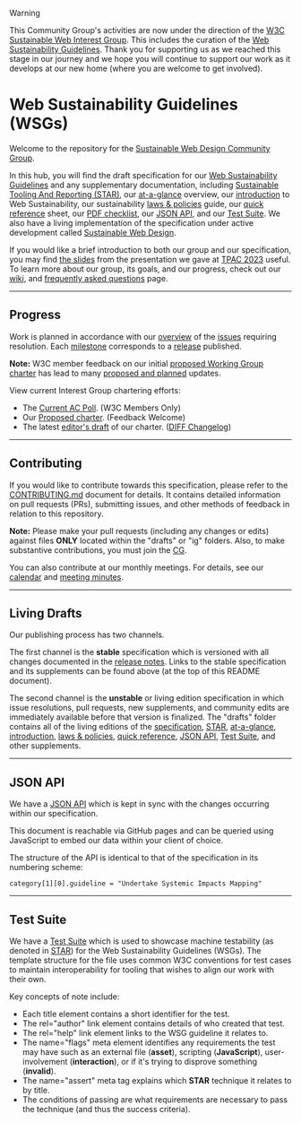 > [!WARNING]
> This Community Group's activities are now under the direction of the [W3C Sustainable Web Interest Group](https://www.w3.org/groups/ig/sustainableweb/). This includes the curation of the [Web Sustainability Guidelines](https://w3c.github.io/sustainableweb-wsg/). Thank you for supporting us as we reached this stage in our journey and we hope you will continue to support our work as it develops at our new home (where you are welcome to get involved).

# Web Sustainability Guidelines (WSGs)

Welcome to the repository for the [Sustainable Web Design Community Group](https://www.w3.org/community/sustyweb/).

In this hub, you will find the draft specification for our [Web Sustainability Guidelines](https://w3c.github.io/sustyweb/) and any supplementary documentation, including [Sustainable Tooling And Reporting (STAR)](https://w3c.github.io/sustyweb/star.html), our [at-a-glance](https://w3c.github.io/sustyweb/glance.html) overview, our [introduction](https://w3c.github.io/sustyweb/intro.html) to Web Sustainability, our sustainability [laws & policies](https://w3c.github.io/sustyweb/policies.html) guide, our [quick reference](https://w3c.github.io/sustyweb/quickref.html) sheet, our [PDF checklist](https://w3c.github.io/sustyweb/checklist.pdf), our [JSON API](https://w3c.github.io/sustyweb/guidelines.json), and our [Test Suite](https://github.com/w3c/sustyweb/tree/main/test-suite). We also have a living implementation of the specification under active development called [Sustainable Web Design](https://sustainablewebdesign.org/).

If you would like a brief introduction to both our group and our specification, you may find [the slides](https://w3c.github.io/sustyweb/TPAC_Slides.pdf) from the presentation we gave at [TPAC 2023](https://www.w3.org/2023/09/breakouts/recording-32.html) useful. To learn more about our group, its goals, and our progress, check out our [wiki](https://www.w3.org/community/sustyweb/wiki/Main_Page), and [frequently asked questions](https://www.w3.org/community/sustyweb/wiki/Frequently_Asked_Questions) page.

---

## Progress

Work is planned in accordance with our [overview](https://w3c.github.io/sustyweb/overview.pdf) of the [issues](https://github.com/w3c/sustyweb/issues) requiring resolution. Each [milestone](https://github.com/w3c/sustyweb/milestones) corresponds to a [release](https://github.com/w3c/sustyweb/releases) published.

**Note:** W3C member feedback on our initial [proposed Working Group charter](https://w3c.github.io/sustyweb/ig/wg-charter.html) has lead to many [proposed and planned](https://docs.google.com/presentation/d/1dcuSMLcAF8jTHNCovOfs31zrjCr3rtrwzTXRLSy3lAk/edit?usp=sharing) updates.

View current Interest Group chartering efforts:
* The [Current AC Poll](https://www.w3.org/2002/09/wbs/33280/SustyWeb/). (W3C Members Only)
* Our [Proposed charter](https://www.w3.org/2024/09/sustyweb-charter-202409.html). (Feedback Welcome)
* The latest [editor's draft](https://w3c.github.io/sustyweb/ig/charter.html) of our charter. ([DIFF Changelog](https://services.w3.org/htmldiff?doc1=https%3A%2F%2Fwww.w3.org%2F2024%2F09%2Fsustyweb-charter-202409.html&doc2=https%3A%2F%2Fw3c.github.io%2Fsustyweb%2Fig%2Fcharter.html))

---

## Contributing

If you would like to contribute towards this specification, please refer to the [CONTRIBUTING.md](CONTRIBUTING.md) document for details. It contains detailed information on pull requests (PRs), submitting issues, and other methods of feedback in relation to this repository.

**Note:** Please make your pull requests (including any changes or edits) against files **ONLY** located within the "drafts" or "ig" folders. Also, to make substantive contributions,
you must join the [CG](https://www.w3.org/community/sustyweb/).

You can also contribute at our monthly meetings. For details, see our [calendar](https://www.w3.org/groups/cg/sustyweb/calendar/) and [meeting minutes](https://docs.google.com/document/d/1nrdxfB076c-91GEDFnZF3wb73QqjJ7rmCVVQiKRNnuY/edit).

---

## Living Drafts

Our publishing process has two channels.

The first channel is the **stable** specification which is versioned with all changes documented in the [release notes](https://github.com/w3c/sustyweb/releases). Links to the stable specification and its supplements can be found above (at the top of this README document).

The second channel is the **unstable** or living edition specification in which issue resolutions, pull requests, new supplements, and community edits are immediately available before that version is finalized. The "drafts" folder contains all of the living editions of the [specification](https://w3c.github.io/sustyweb/drafts/), [STAR](https://w3c.github.io/sustyweb/drafts/star.html), [at-a-glance](https://w3c.github.io/sustyweb/drafts/glance.html), [introduction](https://w3c.github.io/sustyweb/drafts/intro.html), [laws & policies](https://w3c.github.io/sustyweb/drafts/policies.html), [quick reference](https://w3c.github.io/sustyweb/drafts/quickref.html), [JSON API](https://w3c.github.io/sustyweb/drafts/guidelines.json), [Test Suite](https://github.com/w3c/sustyweb/tree/main/drafts/test-suite), and other supplements.

---

## JSON API

We have a [JSON API](https://w3c.github.io/sustyweb/guidelines.json) which is kept in sync with the changes occurring within our specification.

This document is reachable via GitHub pages and can be queried using JavaScript to embed our data within your client of choice.

The structure of the API is identical to that of the specification in its numbering scheme:

`category[1][0].guideline = "Undertake Systemic Impacts Mapping"`

---

## Test Suite

We have a [Test Suite](https://github.com/w3c/sustyweb/tree/main/test-suite) which is used to showcase machine testability (as denoted in [STAR](https://w3c.github.io/sustyweb/star.html)) for the Web Sustainability Guidelines (WSGs). The template structure for the file uses common W3C conventions for test cases to maintain interoperability for tooling that wishes to align our work with their own.

Key concepts of note include:
- Each title element contains a short identifier for the test.
- The rel="author" link element contains details of who created that test.
- The rel="help" link element links to the WSG guideline it relates to.
- The name="flags" meta element identifies any requirements the test may have such as an external file (**asset**), scripting (**JavaScript**), user-involvement (**interaction**), or if it's trying to disprove something (**invalid**).
- The name="assert" meta tag explains which **STAR** technique it relates to by title.
- The conditions of passing are what requirements are necessary to pass the technique (and thus the success criteria).
